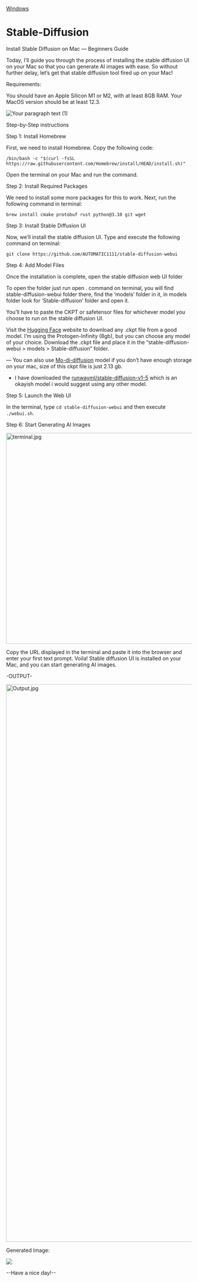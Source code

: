 [Windows](Windows.md)


# Stable-Diffusion
Install Stable Diffusion on Mac — Beginners Guide

Today, I’ll guide you through the process of installing the stable diffusion UI on your Mac so that you can generate AI images with ease. So without further delay, let’s get that stable diffusion tool fired up on your Mac!

Requirements:

You should have an Apple Silicon M1 or M2, with at least 8GB RAM. Your MacOS version should be at least 12.3.

![Your paragraph text (1)](https://github.com/leonRandip/Stable-Diffusion/assets/123591141/8f41329a-5495-4316-9a4a-bcce214811d6)

Step-by-Step instructions

Step 1: Install Homebrew

First, we need to install Homebrew. Copy the following code:

`/bin/bash -c "$(curl -fsSL https://raw.githubusercontent.com/Homebrew/install/HEAD/install.sh)"`

Open the terminal on your Mac and run the command.

Step 2: Install Required Packages

We need to install some more packages for this to work. Next, run the following command in terminal:

`brew install cmake protobuf rust python@3.10 git wget`

Step 3: Install Stable Diffusion UI

Now, we’ll install the stable diffusion UI. Type and execute the following command on terminal:

`git clone https://github.com/AUTOMATIC1111/stable-diffusion-webui`

Step 4: Add Model Files

Once the installation is complete, open the stable diffusion web UI folder

To open the folder just run open . command on terminal, you will find stable-diffusion-webui folder there, find the ‘models’ folder in it, in models folder look for ‘Stable-diffusion’ folder and open it.

You’ll have to paste the CKPT or safetensor files for whichever model you choose to run on the stable diffusion UI.

Visit the [Hugging Face]( https://huggingface.co/ ) website to download any .ckpt file from a good model. I’m using the Protogen-Infinity (8gb), but you can choose any model of your choice. Download the .ckpt file and place it in the “stable-diffusion-webui > models > Stable-diffusion” folder.

— You can also use [Mo-di-diffusion](https://huggingface.co/nitrosocke/mo-di-diffusion) model if you don’t have enough storage on your mac, size of this ckpt file is just 2.13 gb.

- I have downloaded the [runwayml/stable-diffusion-v1-5](https://huggingface.co/runwayml/stable-diffusion-v1-5/blob/main/v1-5-pruned-emaonly.ckpt) which is an okayish model i would suggest using any other model.

Step 5: Launch the Web UI

In the terminal, type `cd stable-diffusion-webui` and then execute `./webui.sh`.

Step 6: Start Generating AI Images

<img width="571" alt="terminal.jpg" src="https://github.com/leonRandip/Stable-Diffusion/assets/123591141/44f38be2-9185-4d3f-b0d0-c5255f332474">

Copy the URL displayed in the terminal and paste it into the browser and enter your first text prompt. Voila! Stable diffusion UI is installed on your Mac, and you can start generating AI images.

-OUTPUT-

<img width="1510" alt="Output.jpg" src="https://github.com/leonRandip/Stable-Diffusion/assets/123591141/79bea794-c2a4-41b5-beb0-6031fed41bcd">

Generated Image:

![](https://github.com/leonRandip/Stable-Diffusion/assets/123591141/14c9f303-edd3-4b0a-a4df-199879b8fe29)


--Have a nice day!--
